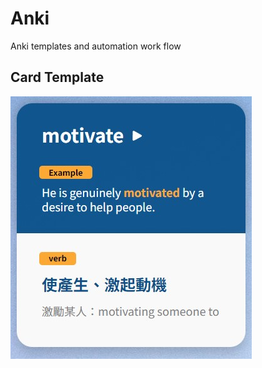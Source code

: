 # Anki
 Anki templates and automation work flow

## Card Template
![card template image](https://github.com/Jay113910/Anki/blob/main/Figures/card%20template%20example.jpg "Card Template")
